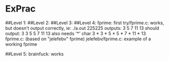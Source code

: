 # ExPrac

##Level 1:
##Level 2:
##Level 3:
##Level 4:
	fprime:
		first try/fprime.c:
			works, but doesn't output correctly, ie:
				./a.out 225225
					outputs:
				3 5 7 11 13
					should output:
				3 3 5 5 7 11 13
					also needs '*' char
				3 * 3 * 5 * 5 * 7 * 11 * 13
		fprime.c: (based on "jelefebv" fprime)
		jelefebv/fprime.c: example of a working fprime

##Level 5:
	brainfuck:
		works

